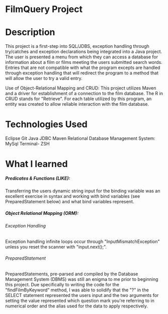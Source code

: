 # FilmQuery Project
 
# Description
  
  This project is a first-step into SQL/JDBS, exception handling through try/catches and exception declarations being integrated into a Java project. The user is presented a menu from which they can access a database for information about a film or films meeting the users submitted search words. Entries that are not compatible with what the program excepts are handled through exception handling that will redirect the program to a method that will allow the user to try a valid entry. 
  
  Use of Object-Relational Mapping and CRUD: This project utilizes Maven and a driver for establishment of a connection to the film database. The R in CRUD stands for "Retrieve". For each table utilized by this program, an entity was created to allow reliable interaction with the film database. 
  
# Technologies Used

Eclipse
Git
Java
JDBC
Maven
Relational Database Management System: MySql
Terminal- ZSH

# What I learned
 
##### Predicates & Functions (LIKE):
Transferring the users dynamic string input for the binding variable was an excellent exercise in syntax and working with bind variables (see PreparedStatement below) and what bind variables represent. 

##### Object Relational Mapping (ORM): 

###### Exception Handling
Exception handling infinite loops occur through "InputMismatchException" unless you reset the scanner with "input.next();".

###### PreparedStatement
PreparedStatements, pre-parsed and compiled by the Database Management System (DBMS) was still an enigma to me prior to beginning this project. Due specifically to writing the code for the "findFilmByKeyword" method, I was able to solidify that the "?" in the SELECT statement represented the users input and the two arguments for setting the value represented which question mark you're referring to in numerical order and the alias used for the data to apply respectively. 